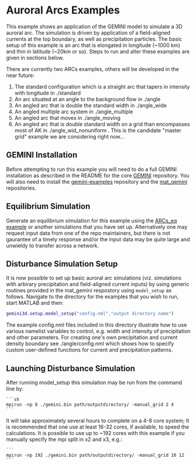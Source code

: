 # Auroral Arcs Examples

This example shows an application of the GEMINI model to simulate a 3D auroral arc.  The simulation is driven by application of a field-aligned currents at the top boundary, as well as precipitation particles.  The basic setup of this example is an arc that is elongated in longitude (~1000 km) and thin in latitude (~20km or so).  Steps to run and alter these examples are given in sections below.

There are currently two ARCs examples, others will be developed in the near future:

1. The standard configuration which is a straight arc that tapers in intensity with longitude in ./standard
2. An arc situated at an angle to the background flow in ./angle
3. An angled arc that is double the standard width in ./angle\_wide
4. An angled multiple arc system in ./angle\_multiple
5. An angled arc that moves in ./angle\_moving
6. An angled arc that is double standard width on a grid than encompasses most of AK in ./angle\_wid\_nonuniform .  This is the candidate "master grid" example we are considering right now...

## GEMINI Installation

Before attempting to run this example you will need to do a full GEMINI installation as described in the README for the core [GEMINI](https://github.com/gemini3d/gemini) repository.  You will also need to install the [gemini-examples](https://github.com/gemini3d/gemini-examples) repository and the [mat_gemini](https://github.com/gemini3d/mat_gemini) repositories.  


## Equilibrium Simulation

Generate an equilibrium simulation for this example using the [ARCs\_eq example](../init/arcs_eq) or another simulations that you have set up.  Alternatively one may request input data from one of the repo maintainers, but there is not gaurantee of a timely response and/or the input data may be quite large and unwieldy to transfer across a network.


## Disturbance Simulation Setup

It is now possible to set up basic auroral arc simulations (viz. simulations with arbirary precipitation and field-aligned current inputs) by using generic routines provided in the mat_gemini respostory using ```model_setup``` as follows.  Navigate to the directory for the examples that you wish to run, start MATLAB and then:

```MATLAB
gemini3d.setup.model_setup("config.nml","output directory name")
```

The example config.nml files included in this directory illustrate how to use various namelist variables to control, e.g. width and intensity of precipitation and other parameters.  For creating one's own precipitation and current density boundary see ./angle/config.nml which shows how to specify custom user-defined functions for current and precipitation patterns.  


<!---
3. Define a new grid using parameters in the config.nml file in this directory.  The .nml file can be edited to adjust the grid extent and resolution (number of grid points), grid center location, and local geomagnetic field inclination.

4. Define parameters in the ```config.nml``` file for the field-aligned boundary currents.  The peak current density and width of the current distribution can be adjusted via the parameters:

	```
	Jtarg = 30e-6                  ! max field aligned current (A/m^2) at the top boundary
    Efield_lonwidth = 0.15.      ! fraction of the grid in longitude spanned by the current density perturbation
    Efield_latwidth = 0.025.     ! fraction of the grid in latitude "
	```
	In addition to these basic parameters, one must also specify the shape of the current density pattern imposed at the top boundary.  For now this can be done by directly editing the ```Efield_BCs_3d.m``` script, particularly the functions ```Efield_target``` and ```Jcurrent_target```.  Future releases will likely wrap this functionality into a user-defined shape function that can be provided to the ```model_setup.m``` script but for now we have not yet had time to implement that.

5. Define parameters for the precipitation being applied at the top boundary of the simulations.  The max total energy flux and characteristic energy are defined for two precipitation particle populations:  background (diffuse) precipitation and auroral (disturbance) precipitation.  These are specified in the following parameters in the ```config.nml``` file:

	```
	precip_latwidth = 0.025        ! fraction of the grid (latitude) "
	precip_lonwidth = 0.15			! fraction of the grid (longitude) spanned by the precipitation
	Qprecip = 25					! disturbance max total energy flux (mW/m^2)
	Qprecip_background = 1			! background total energy flux (mW/m^2)
	E0precip = 2e3                 ! energy (eV) of the precipitation
	```
	The shape of the precipitation can be specified by altering the ```precip_gaussian2d.m``` function; in a later release the user will be able to provide a pointer to their own function for the shape parameter.

6. Load mat_gemini by navigating into that directory and execute (from MATLAB):   ```>> setup```

7. Run the top-level MATLAB script to generate files for initial and boundary conditions for this simulation.  Navigate to this directory in the MATLAB command window and then execute:  ```>> gemini3d.setup.model_setup('config.nml')```
You should see a bunch of console output in MATLAB to verify that the grid is being created and HDF5 input files for the fortran code are being written.
-->


## Launching Disturbance Simulation

After running model_setup this simulation may be run from the command line by:

	```sh
	mpirun -np 8 ./gemini.bin path/outputdirectory/ -manual_grid 2 4
	```
	
It will take approximately several hours to complete on a 4-8 core system; It is recommended that one use at least 16-32 cores, if available, to speed the calculations.  It is possible to use up to ~192 cores with this example if you manually specify the mpi split in x2 and x3, e.g.:

	```
	mpirun -np 192 ./gemini.bin path/outputdirectory/ -manual_grid 16 12
	```
